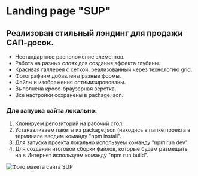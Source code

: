 # Landing page "SUP"
## Реализован стильный лэндинг для продажи САП-досок.

* Нестандартное расположение элементов.                                                                 
* Работа на разных слоях для создания эффекта глубины.
* Красивая галлерея с сеткой, реализованный через технологию grid.
* Фотографиям добавлены разные формы.
* Файлы и изображения оптимизировованы.
* Выполнена кросс-браузерная верстка.
* Все настройки сохранены в pachage.json.

### Для запуска сайта локально:
1. Клонируем репозиторий на рабочий стол.
2. Устанавливаем пакеты из package.json (находясь в папке проекта в терминале вводим команду "npm install".
3. Для запуска проекта локально используем команду "npm run dev".
4. Для создания итоговой сборки файлов, которые будем размещать на в Интернет используем команду "npm run build".

![Фото макета сайта SUP](./Desktop.png) 

